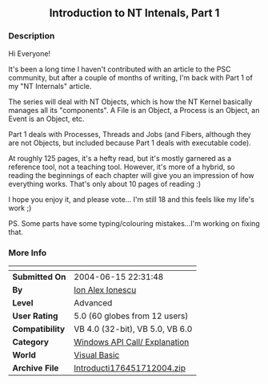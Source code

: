 ﻿<div align="center">

## Introduction to NT Intenals, Part 1


</div>

### Description

Hi Everyone!

It's been a long time I haven't contributed with an article to the PSC community, but after a couple of months of writing, I'm back with Part 1 of my "NT Internals" article.

The series will deal with NT Objects, which is how the NT Kernel basically manages all its "components". A File is an Object, a Process is an Object, an Event is an Object, etc.

Part 1 deals with Processes, Threads and Jobs (and Fibers, although they are not Objects, but included because Part 1 deals with executable code).

At roughly 125 pages, it's a hefty read, but it's mostly garnered as a reference tool, not a teaching tool. However, it's more of a hybrid, so reading the beginnings of each chapter will give you an impression of how everything works. That's only about 10 pages of reading :)

I hope you enjoy it, and please vote... I'm still 18 and this feels like my life's work ;)

PS. Some parts have some typing/colouring mistakes...I'm working on fixing that.
 
### More Info
 


<span>             |<span>
---                |---
**Submitted On**   |2004-06-15 22:31:48
**By**             |[Ion Alex Ionescu](https://github.com/Planet-Source-Code/PSCIndex/blob/master/ByAuthor/ion-alex-ionescu.md)
**Level**          |Advanced
**User Rating**    |5.0 (60 globes from 12 users)
**Compatibility**  |VB 4\.0 \(32\-bit\), VB 5\.0, VB 6\.0
**Category**       |[Windows API Call/ Explanation](https://github.com/Planet-Source-Code/PSCIndex/blob/master/ByCategory/windows-api-call-explanation__1-39.md)
**World**          |[Visual Basic](https://github.com/Planet-Source-Code/PSCIndex/blob/master/ByWorld/visual-basic.md)
**Archive File**   |[Introducti176451712004\.zip](https://github.com/Planet-Source-Code/ion-alex-ionescu-introduction-to-nt-intenals-part-1__1-54696/archive/master.zip)








